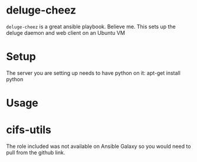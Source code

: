 # deluge-cheez
`deluge-cheez` is a great ansible playbook. Believe me.
This sets up the deluge daemon and web client on an Ubuntu VM

# Setup

The server you are setting up needs to have python on it:
        apt-get install python

# Usage


# cifs-utils
The role included was not available on Ansible Galaxy so you would need to pull from the github link.
